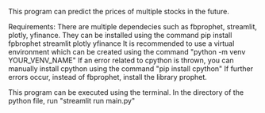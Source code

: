 This program can predict the prices of multiple stocks in the future.

Requirements:
There are multiple dependecies such as fbprophet, streamlit, plotly, yfinance.
They can be installed using the command pip install fpbrophet streamlit plotly yfinance
It is recommended to use a virtual environment which can be created using the command "python -m venv YOUR_VENV_NAME"
If an error related to cpython is thrown, you can manually install cpython using the command "pip install cpython"
If further errors occur, instead of fbprophet, install the library prophet.

This program can be executed using the terminal. In the directory of the python file, run "streamlit run main.py"